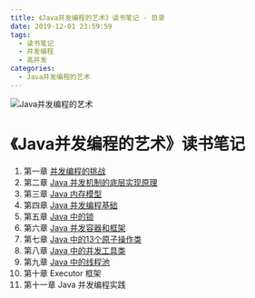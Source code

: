 ```yaml
---
title: 《Java并发编程的艺术》读书笔记 - 目录
date: 2019-12-01 23:59:59
tags: 
  - 读书笔记
  - 并发编程
  - 高并发
categories:
  - Java并发编程的艺术
---
```


![Java并发编程的艺术](https://images.gitbook.cn/FqT6_h3A4raxz0Sw6-cR9o8TdQIo?imageView2/2/h/500)

<!-- more -->

# 《Java并发编程的艺术》读书笔记

1. 第一章 [并发编程的挑战](../1.并发编程的挑战/)
2. 第二章 [Java 并发机制的底层实现原理](../2.Java并发机制的底层实现原理/)
3. 第三章 [Java 内存模型](../3.Java内存模型/)
4. 第四章 [Java 并发编程基础](../4.Java并发编程基础/)
5. 第五章 [Java 中的锁](../5.Java中的锁/)
6. 第六章 [Java 并发容器和框架](../6.Java并发编程和框架/)
7. 第七章 [Java 中的13个原子操作类](../7.Java中的13个原子操作类/)
8. 第八章 [Java 中的并发工具类](../8.Java中的并发工具类/)
9. 第九章 [Java 中的线程池](../9.Java中的线程池/)
10. 第十章 Executor 框架
11. 第十一章 Java 并发编程实践

